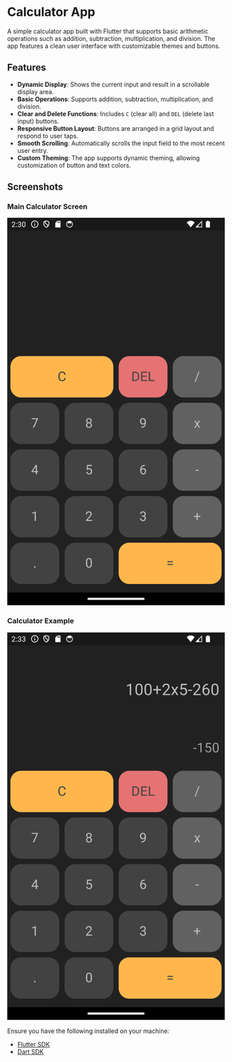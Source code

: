 # Calculator App

A simple calculator app built with Flutter that supports basic arithmetic operations such as addition, subtraction, multiplication, and division. The app features a clean user interface with customizable themes and buttons.

## Features

- **Dynamic Display**: Shows the current input and result in a scrollable display area.
- **Basic Operations**: Supports addition, subtraction, multiplication, and division.
- **Clear and Delete Functions**: Includes `C` (clear all) and `DEL` (delete last input) buttons.
- **Responsive Button Layout**: Buttons are arranged in a grid layout and respond to user taps.
- **Smooth Scrolling**: Automatically scrolls the input field to the most recent user entry.
- **Custom Theming**: The app supports dynamic theming, allowing customization of button and text colors.

## Screenshots

### Main Calculator Screen

![Main Calculator Screen](./lib/images/screenshots/calculator_main_screen.png)

### Calculator Example

![Calculator Example](./lib/images/screenshots/calculator_example.png)

Ensure you have the following installed on your machine:

- [Flutter SDK](https://flutter.dev/docs/get-started/install)
- [Dart SDK](https://dart.dev/get-dart)
